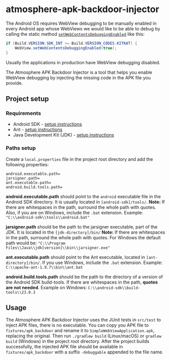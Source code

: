 # atmosphere-apk-backdoor-injector
The Android OS requires WebView debugging to be manually enabled in every Android app whose WebViews we would like to be able to debug by calling the static method [`setWebContentsDebuggingEnabled`][1] like this:
``` java
if (Build.VERSION.SDK_INT >= Build.VERSION_CODES.KITKAT) {
    WebView.setWebContentsDebuggingEnabled(true);
}
```
[1]: https://developer.android.com/reference/android/webkit/WebView.html#setWebContentsDebuggingEnabled(boolean)

Usually the applications in production have WebView debugging disabled.

The Atmosphere APK Backdoor Injector is a tool that helps you enable WebView debugging by injecting the missing code in the APK file you provide.

## Project setup

### Requirements
* Android SDK - [setup instructions](https://github.com/MusalaSoft/atmosphere-docs/blob/master/setup/android_sdk.md)
* Ant - [setup instructions](https://github.com/MusalaSoft/atmosphere-docs/blob/master/setup/ant.md)
* Java Development Kit (JDK) - [setup instructions](https://github.com/MusalaSoft/atmosphere-docs/blob/master/setup/jdk.md)

### Paths setup
Create a `local.properties` file in the project root directory and add the following properties:
```
android.executable.path=
jarsigner.path=
ant.executable.path=
android.build.tools.path=
```

**android.executable.path** should point to the `android` executable file in the Android SDK directory. It is usually located in `[android-sdk]/tools/`. **Note:** If there are whitespaces in the path, surround the whole path with quotes. Also, if you are on Windows, include the `.bat` extension. Example: `"C:\\android-sdk\\tools\\android.bat"`

**jarsigner.path** should be the path to the jarsigner executable, part of the JDK. It is located in the `[jdk-directory]/bin/` **Note:** If there are whitespaces in the path, surround the whole path with quotes. For Windows the default path would be: `"C:\\Program Files\\Java\\jdk[version]\\bin\\jarsigner.exe"`

**ant.executable.path** should point to the Ant executable, located in `[ant-directory]/bin/`. If you use Windows, include the `.bat` extension. Example: `C:\\apache-ant-1.9.7\\bin\\ant.bat`

**android.build.tools.path** should be the path to the directory of a version of the Android SDK build-tools. If there are whitespaces in the path, **quotes are not needed**. Example on Windows: `C:\\android-sdk\\build-tools\\23.0.3`

## Usage
The Atmosphere APK Backdoor Injector uses the JUnit tests in `src/test` to inject APK files, there is no executable. You can copy you APK file to `fixtures/apk_backdoor` and rename it to `SimpleWebViewApplication.apk`, replacing the original. Then run `./gradlew build` (Linux/macOS) or `gradlew build` (Windows) in the project root directory. After the project builds successfully, the injected APK file should be available in `fixtures/apk_backdoor` with a suffix `-debuggable` appended to the file name.
